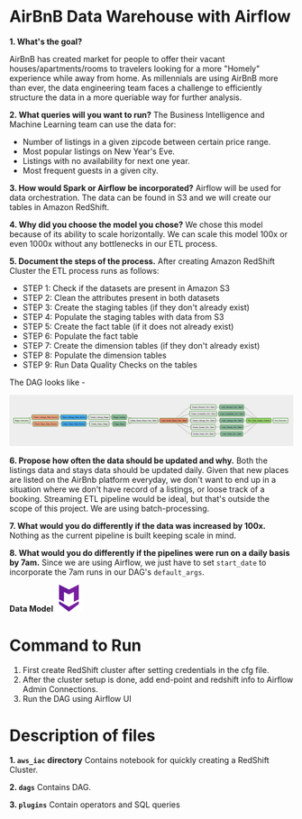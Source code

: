 # AirBnB Data Warehouse with Airflow

__1. What's the goal?__

AirBnB has created market for people to offer their vacant houses/apartments/rooms to travelers looking for a more "Homely" experience while away from home. As millennials are using AirBnB more than ever, the data engineering team faces a challenge to efficiently structure the data in a more queriable way for further analysis.

__2. What queries will you want to run?__
The Business Intelligence and Machine Learning team can use the data for:
* Number of listings in a given zipcode between certain price range.
* Most popular listings on New Year's Eve.
* Listings with no availability for next one year.
* Most frequent guests in a given city.

__3. How would Spark or Airflow be incorporated?__
Airflow will be used for data orchestration. The data can be found in S3 and we will create our tables in Amazon RedShift.

__4. Why did you choose the model you chose?__
We chose this model because of its ability to scale horizontally. We can scale this model 100x or even 1000x without any bottlenecks in our ETL process.

__5. Document the steps of the process.__
After creating Amazon RedShift Cluster the ETL process runs as follows:
* STEP 1: Check if the datasets are present in Amazon S3
* STEP 2: Clean the attributes present in both datasets
* STEP 3: Create the staging tables (if they don't already exist)
* STEP 4: Populate the staging tables with data from S3
* STEP 5: Create the fact table (if it does not already exist)
* STEP 6: Populate the fact table
* STEP 7: Create the dimension tables (if they don't already exist)
* STEP 8: Populate the dimension tables
* STEP 9: Run Data Quality Checks on the tables

The DAG looks like - 

![alt text](https://github.com/shivamgupta/airbnb-data-modeling/blob/master/img/DAG.png)

__6. Propose how often the data should be updated and why.__
Both the listings data and stays data should be updated daily. Given that new places are listed on the AirBnb platform everyday, we don't want to end up in a situation where we don't have record of a listings, or loose track of a booking. Streaming ETL pipeline would be ideal, but that's outside the scope of this project. We are using batch-processing.

__7. What would you do differently if the data was increased by 100x.__
Nothing as the current pipeline is built keeping scale in mind.

__8. What would you do differently if the pipelines were run on a daily basis by 7am.__
Since we are using Airflow, we just have to set `start_date` to incorporate the 7am runs in our DAG's `default_args`.

__Data Model__
![alt text](https://github.com/adam-p/markdown-here/raw/master/src/common/images/icon48.png)


# Command to Run
1) First create RedShift cluster after setting credentials in the cfg file.
2) After the cluster setup is done, add end-point and redshift info to Airflow Admin Connections.
3) Run the DAG using Airflow UI

# Description of files

__1. `aws_iac` directory__
Contains notebook for quickly creating a RedShift Cluster.

__2. `dags`__
Contains DAG.

__3. `plugins`__
Contain operators and SQL queries
